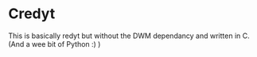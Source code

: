 # Credyt
This is basically redyt but without the DWM dependancy and written in C.
(And a wee bit of Python :) )
